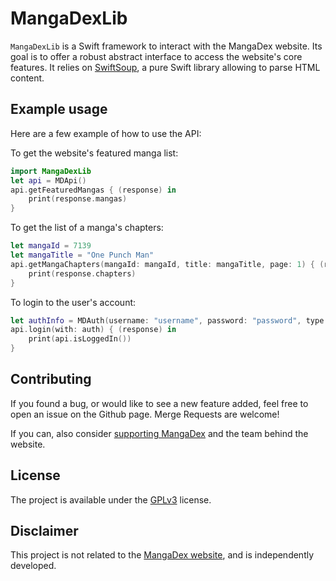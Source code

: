 # MangaDexLib

`MangaDexLib` is a Swift framework to interact with the MangaDex website. Its goal is to offer a robust abstract interface to access the website's core features. It relies on [SwiftSoup](https://github.com/scinfu/SwiftSoup), a pure Swift library allowing to parse HTML content.

## Example usage

Here are a few example of how to use the API:

To get the website's featured manga list:

```swift
import MangaDexLib
let api = MDApi()
api.getFeaturedMangas { (response) in
    print(response.mangas)
}
```

To get the list of a manga's chapters:

```swift
let mangaId = 7139
let mangaTitle = "One Punch Man"
api.getMangaChapters(mangaId: mangaId, title: mangaTitle, page: 1) { (response) in
    print(response.chapters)
}
```

To login to the user's account:

```swift
let authInfo = MDAuth(username: "username", password: "password", type: .regular, remember: true)
api.login(with: auth) { (response) in
    print(api.isLoggedIn())
}
```

## Contributing

If you found a bug, or would like to see a new feature added, feel free to open an issue on the Github page. Merge Requests are welcome!

If you can, also consider [supporting MangaDex](https://mangadex.org/support) and the team behind the website.

## License

The project is available under the [GPLv3](https://www.gnu.org/licenses/gpl-3.0.en.html) license.

## Disclaimer

This project is not related to the [MangaDex website](https://mangadex.org/), and is independently developed.